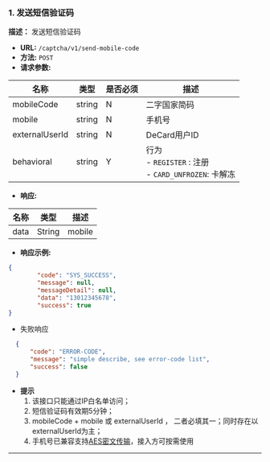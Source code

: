 ### 1. 发送短信验证码

**描述：**  发送短信验证码

- **URL:** `/captcha/v1/send-mobile-code`
- **方法:**  `POST`
- **请求参数:** 

| 名称             | 类型     | 是否必须 | 描述                |
|----------------|--------|------|-------------------|
| mobileCode | string | N  | 二字国家简码 |
| mobile | string | N  | 手机号 |
| externalUserId | string | N  | DeCard用户ID |
| behavioral | string | Y  | 行为<br /> - `REGISTER` :                  注册<br /> - `CARD_UNFROZEN`:        卡解冻 |


- **响应:**

| 名称                  | 类型    | 描述                                      |
| --------------------- | ------- |-----------------------------------------|
| data | String | mobile |


- **响应示例:**
```json
{
        "code": "SYS_SUCCESS",
        "message": null,
        "messageDetail": null,
        "data": "13012345678",
        "success": true
}
```
- 失败响应
```json
  {
      "code": "ERROR-CODE",
      "message": "simple describe, see error-code list",
      "success": false
  }
```

* **提示**
  1. 该接口只能通过IP白名单访问；
  2. 短信验证码有效期5分钟；
  3. mobileCode + mobile 或 externalUserId ， 二者必填其一；同时存在以externalUserId为主；
  4. 手机号已兼容支持[AES密文传输](../flow/readme.md#敏感信息加密算法)，接入方可按需使用



---



